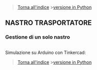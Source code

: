 
>[Torna all'indice](indexpulsanti.md) >[versione in Python](gruppipulsantipy.md)

##  **NASTRO TRASPORTATORE**

###  **Gestione di un solo nastro**
```C++

```
Simulazione su Arduino con Tinkercad: 

>[Torna all'indice](indexpulsanti.md) >[versione in Python](gruppipulsantipy.md)
